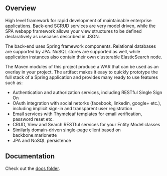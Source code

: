 
## Overview

High level framework for rapid development of maintainable enterprise applications. Back-end SCRUD services are very model driven, while the SPA webapp framework allows your view structures to be defined declaratively as usecases described in JSON. 

The back-end uses Spring framework components. Relational databases are supported by JPA. NoSQL stores are supported as well, while application instances also contain their own clusterable ElasticSearch node.

The Maven modules of this project produce a WAR that can be used as an overlay in your project. The artifact makes it easy to quickly prototype the full stack of a Spring application and provides many ready to use features such as:

 - Authentication and authorization services, including RESTful Single Sign On
 - OAuth integration with social netorks (facebook, linkedin, google+ etc.), including implicit sign-in and transparent user registration
 - Email services with Thymeleaf templates for email verification, password reset etc.
 - CRUD, View and Search RESTful services for your Entity Model classes
 - Similarly domain-driven single-page client based on backbone.marionette
 - JPA and NoSQL persistence

## Documentation

Check out the [docs folder](docs).
